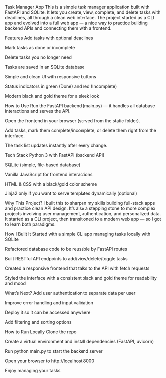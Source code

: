 Task Manager App
This is a simple task manager application built with FastAPI and SQLite. It lets you create, view, complete, and delete tasks with deadlines, all through a clean web interface. The project started as a CLI app and evolved into a full web app — a nice way to practice building backend APIs and connecting them with a frontend.

Features
Add tasks with optional deadlines

Mark tasks as done or incomplete

Delete tasks you no longer need

Tasks are saved in an SQLite database

Simple and clean UI with responsive buttons

Status indicators in green (Done) and red (Incomplete)

Modern black and gold theme for a sleek look

How to Use
Run the FastAPI backend (main.py) — it handles all database interactions and serves the API.

Open the frontend in your browser (served from the static folder).

Add tasks, mark them complete/incomplete, or delete them right from the interface.

The task list updates instantly after every change.

Tech Stack
Python 3 with FastAPI (backend API)

SQLite (simple, file-based database)

Vanilla JavaScript for frontend interactions

HTML & CSS with a black/gold color scheme

Jinja2 only if you want to serve templates dynamically (optional)

Why This Project?
I built this to sharpen my skills building full-stack apps and practice clean API design. It’s also a stepping stone to more complex projects involving user management, authentication, and personalized data. It started as a CLI project, then transitioned to a modern web app — so I got to learn both paradigms.

How I Built It
Started with a simple CLI app managing tasks locally with SQLite

Refactored database code to be reusable by FastAPI routes

Built RESTful API endpoints to add/view/delete/toggle tasks

Created a responsive frontend that talks to the API with fetch requests

Styled the interface with a consistent black and gold theme for readability and mood

What’s Next?
Add user authentication to separate data per user

Improve error handling and input validation

Deploy it so it can be accessed anywhere

Add filtering and sorting options

How to Run Locally
Clone the repo

Create a virtual environment and install dependencies (FastAPI, uvicorn)

Run python main.py to start the backend server

Open your browser to http://localhost:8000

Enjoy managing your tasks
